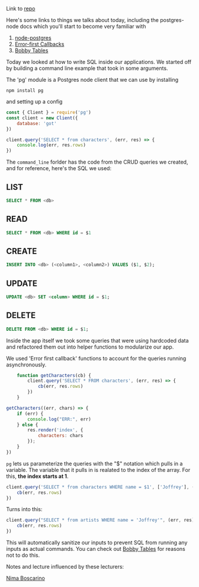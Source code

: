 Link to [repo](https://github.com/sadief/lighthouse-labs-lectures/tree/may-21-19-sql/SQL_in_our_apps)

Here's some links to things we talks about today, including the postgres-node docs which you'll start to become very familiar with

1. [node-postgres](https://node-postgres.com/)
2. [Error-first Callbacks](http://fredkschott.com/post/2014/03/understanding-error-first-callbacks-in-node-js/)
3. [Bobby Tables](http://bobby-tables.com/)

Today we looked at how to write SQL inside our applications. We started off by building a command line example that took in some arguments.

The 'pg' module is a Postgres node client that we can use by installing

`npm install pg`

and setting up a config

```js
const { Client } = require('pg')
const client = new Client({
    database: 'got'
})

client.query('SELECT * from characters', (err, res) => {
    console.log(err, res.rows)
})
```

The `command_line` forlder has the code from the CRUD queries we created, and for reference, here's the SQL we used:

## LIST

```sql
SELECT * FROM <db>
```


## READ
```sql
SELECT * FROM <db> WHERE id = $1
```

## CREATE
```sql
INSERT INTO <db> (<column1>, <column2>) VALUES ($1, $2);
```

## UPDATE 
```sql
UPDATE <db> SET <column> WHERE id = $1;
```

## DELETE
```sql
DELETE FROM <db> WHERE id = $1;
```


Inside the app itself we took some queries that were using hardcoded data and refactored them out into helper functions to modularize our app.

We used 'Error first callback' functions to account for the queries running asynchronously.

```js
    function getCharacters(cb) {
        client.query('SELECT * FROM characters', (err, res) => {
            cb(err, res.rows)
        })
    }
```

```js
getCharacters((err, chars) => {
    if (err) {
        console.log("ERR:", err)
    } else {
        res.render('index', {
            characters: chars
        });
    }
})
```

`pg` lets us parameterize the queries with the "$" notation which pulls in a variable. The variable that it pulls in is realated to the index of the array. For this, **the index starts at 1**.

```js
client.query('SELECT * from characters WHERE name = $1', ['Joffrey'], (err, res) => {
    cb(err, res.rows)
})
```

Turns into this:

```js
client.query("SELECT * from artists WHERE name = 'Joffrey'", (err, res) => {
    cb(err, res.rows)
})
```

This will automatically sanitize our inputs to prevent SQL from running any inputs as actual commands. You can check out [Bobby Tables](http://bobby-tables.com/) for reasons not to do this.


Notes and lecture influenced by these lecturers:

[Nima Boscarino](https://web.compass.lighthouselabs.ca/activities/42/lectures/2489)


